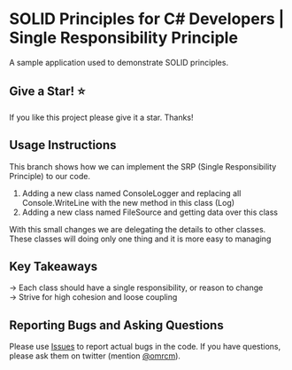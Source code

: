 # SOLID Principles for C# Developers | Single Responsibility Principle

A sample application used to demonstrate SOLID principles.

## Give a Star! :star:
If you like this project please give it a star. Thanks!

## Usage Instructions

This branch shows how we can implement the SRP (Single Responsibility Principle) to our code.

1) Adding a new class named ConsoleLogger and replacing all Console.WriteLine with the new method in this class (Log)
2) Adding a new class named FileSource and getting data over this class

With this small changes we are delegating the details to other classes. These classes will doing only one thing and it is more easy to managing

## Key Takeaways

-> Each class should have a single responsibility, or reason to change <br/>
-> Strive for high cohesion and loose coupling

## Reporting Bugs and Asking Questions

Please use [Issues](https://github.com/omrcm/SolidPrinciples/issues) to report actual bugs in the code. If you have questions, please ask them on twitter (mention [@omrcm](https://twitter.com/omrcm)).

